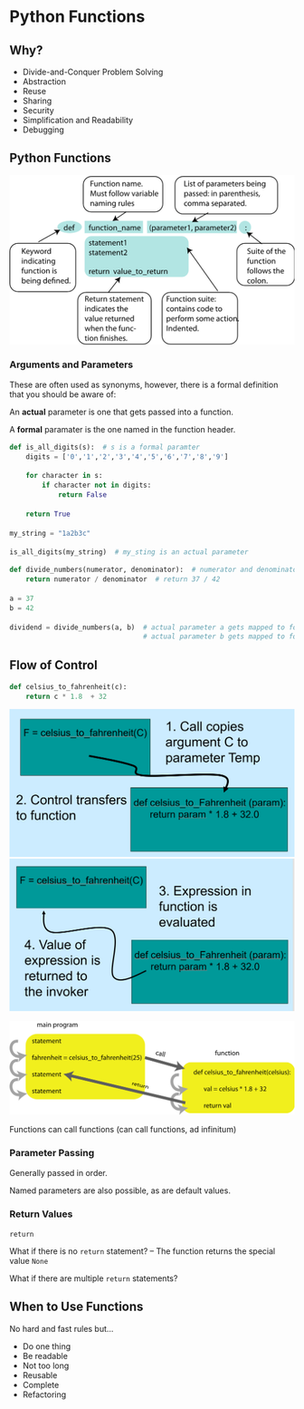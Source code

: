 # Python Functions

## Why?

- Divide-and-Conquer Problem Solving
- Abstraction
- Reuse
- Sharing
- Security
- Simplification and Readability
- Debugging

## Python Functions

![figure 5.1](figure_5.1.png)

### Arguments and Parameters

These are often used as synonyms, however, there is a formal definition that you should be aware of:

An **actual** parameter is one that gets passed into a function.

A **formal** paramater is the one named in the function header.

```python
def is_all_digits(s):  # s is a formal paramter
    digits = ['0','1','2','3','4','5','6','7','8','9']

    for character in s:
        if character not in digits:
            return False

    return True

my_string = "1a2b3c"

is_all_digits(my_string)  # my_sting is an actual parameter
```

```python
def divide_numbers(numerator, denominator):  # numerator and denominator are formal parameters
    return numerator / denominator  # return 37 / 42

a = 37
b = 42

dividend = divide_numbers(a, b)  # actual parameter a gets mapped to formal parameter numerator
                                 # actual parameter b gets mapped to formal parameter denominator
```

## Flow of Control

```python
def celsius_to_fahrenheit(c):
    return c * 1.8  + 32
```

![flow 1](flow_1.png)
![flow 1](flow_2.png)

![flow 1](figure_5.2.png)

Functions can call functions (can call functions, ad infinitum)

### Parameter Passing

Generally passed in order.

Named parameters are also possible, as are default values.

### Return Values

`return`

What if there is no `return` statement? &ndash; The function returns the special value `None`

What if there are multiple `return` statements?

## When to Use Functions

No hard and fast rules but...

- Do one thing
- Be readable
- Not too long
- Reusable
- Complete
- Refactoring
